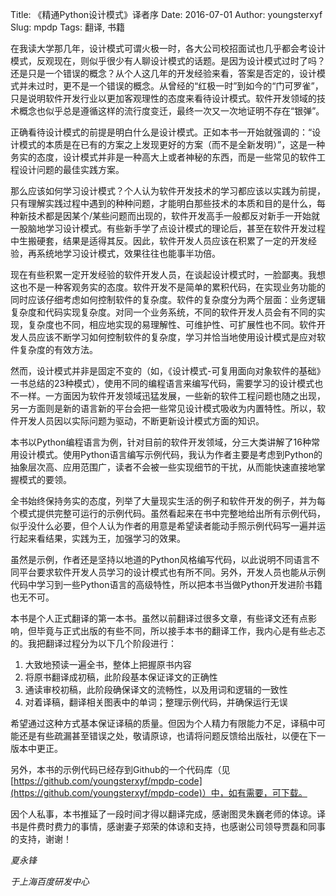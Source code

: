 Title: 《精通Python设计模式》译者序
Date: 2016-07-01
Author: youngsterxyf
Slug: mpdp
Tags: 翻译, 书籍

在我读大学那几年，设计模式可谓火极一时，各大公司校招面试也几乎都会考设计模式，反观现在，则似乎很少有人聊设计模式的话题。是因为设计模式过时了吗？还是只是一个错误的概念？从个人这几年的开发经验来看，答案是否定的，设计模式并未过时，更不是一个错误的概念。从曾经的“红极一时”到如今的“门可罗雀”，只是说明软件开发行业以更加客观理性的态度来看待设计模式。软件开发领域的技术概念也似乎总是遵循这样的流行度变迁，最终一次又一次地证明不存在“银弹”。

正确看待设计模式的前提是明白什么是设计模式。正如本书一开始就强调的：“设计模式的本质是在已有的方案之上发现更好的方案（而不是全新发明）”，这是一种务实的态度，设计模式并非是一种高大上或者神秘的东西，而是一些常见的软件工程设计问题的最佳实践方案。

那么应该如何学习设计模式？个人认为软件开发技术的学习都应该以实践为前提，只有理解实践过程中遇到的种种问题，才能明白那些技术的本质和目的是什么，每种新技术都是因某个/某些问题而出现的，软件开发高手一般都反对新手一开始就一股脑地学习设计模式。有些新手学了点设计模式的理论后，甚至在软件开发过程中生搬硬套，结果是适得其反。因此，软件开发人员应该在积累了一定的开发经验，再系统地学习设计模式，效果往往也能事半功倍。

现在有些积累一定开发经验的软件开发人员，在谈起设计模式时，一脸鄙夷。我想这也不是一种客观务实的态度。软件开发不是简单的累积代码，在实现业务功能的同时应该仔细考虑如何控制软件的复杂度。软件的复杂度分为两个层面：业务逻辑复杂度和代码实现复杂度。对同一个业务系统，不同的软件开发人员会有不同的实现，复杂度也不同，相应地实现的易理解性、可维护性、可扩展性也不同。软件开发人员应该不断学习如何控制软件的复杂度，学习并恰当地使用设计模式是应对软件复杂度的有效方法。

然而，设计模式并非是固定不变的（如，《设计模式-可复用面向对象软件的基础》一书总结的23种模式），使用不同的编程语言来编写代码，需要学习的设计模式也不一样。一方面因为软件开发领域迅猛发展，一些新的软件工程问题也随之出现，另一方面则是新的语言新的平台会把一些常见设计模式吸收为内置特性。所以，软件开发人员因以实际问题为驱动，不断更新设计模式方面的知识。

本书以Python编程语言为例，针对目前的软件开发领域，分三大类讲解了16种常用设计模式。使用Python语言编写示例代码，我认为作者主要是考虑到Python的抽象层次高、应用范围广，读者不会被一些实现细节的干扰，从而能快速直接地掌握模式的要领。

全书始终保持务实的态度，列举了大量现实生活的例子和软件开发的例子，并为每个模式提供完整可运行的示例代码。虽然看起来在书中完整地给出所有示例代码，似乎没什么必要，但个人认为作者的用意是希望读者能动手照示例代码写一遍并运行起来看结果，实践为王，加强学习的效果。

虽然是示例，作者还是坚持以地道的Python风格编写代码，以此说明不同语言不同平台要求软件开发人员学习的设计模式也有所不同。另外，开发人员也能从示例代码中学习到一些Python语言的高级特性，所以把本书当做Python开发进阶书籍也无不可。

本书是个人正式翻译的第一本书。虽然以前翻译过很多文章，有些译文还有点影响，但毕竟与正式出版的有些不同，所以接手本书的翻译工作，我内心是有些忐忑的。我把翻译过程分为以下几个阶段进行：

1. 大致地预读一遍全书，整体上把握原书内容
2. 将原书翻译成初稿，此阶段基本保证译文的正确性
3. 通读审校初稿，此阶段确保译文的流畅性，以及用词和逻辑的一致性
4. 对着译稿，翻译相关图表中的单词；整理示例代码，并确保运行无误

希望通过这种方式基本保证译稿的质量。但因为个人精力有限能力不足，译稿中可能还是有些疏漏甚至错误之处，敬请原谅，也请将问题反馈给出版社，以便在下一版本中更正。

另外，本书的示例代码已经存到Github的一个代码库（见[https://github.com/youngsterxyf/mpdp-code](https://github.com/youngsterxyf/mpdp-code)）中，如有需要，可下载。

因个人私事，本书推延了一段时间才得以翻译完成，感谢图灵朱巍老师的体谅。译书是件费时费力的事情，感谢妻子郑荣的体谅和支持，也感谢公司领导贾磊和同事的支持，谢谢！



*夏永锋*

*于上海百度研发中心*




